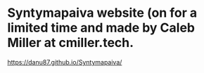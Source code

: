 # Syntymapaiva website (on for a limited time and made by Caleb Miller at cmiller.tech.
 https://danu87.github.io/Syntymapaiva/
